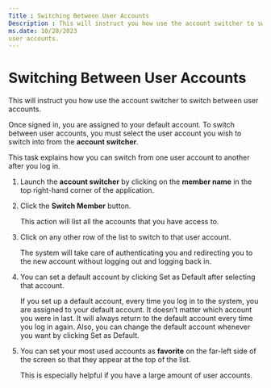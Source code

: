 ```yaml
---
Title : Switching Between User Accounts
Description : This will instruct you how use the account switcher to switch between
ms.date: 10/28/2023
user accounts.
---
```



# Switching Between User Accounts



This will instruct you how use the account switcher to switch between
user accounts.



Once signed in, you are assigned to your default account. To switch
between user accounts, you must select the user account you wish to
switch into from the **account switcher**.





This task explains how you can switch from one user account to another
after you log in.





1.  Launch the **account switcher** by clicking on
    the **member name** in the top right-hand corner of the
    application.
2.  Click the **Switch Member** button.
    

    This action will list all the accounts that you have access to.

    
3.  Click on any other row of the list to switch to
    that user account.
    

    The system will take care of authenticating you and redirecting you
    to the new account without logging out and logging back in.

    
4.  You can set a default account by clicking
    Set as Default after selecting
    that account.
    

    If you set up a default account, every time you log in to the
    system, you are assigned to your default account. It doesn’t matter
    which account you were in last. It will always return to the default
    account every time you log in again. Also, you can change the
    default account whenever you want by clicking
    Set as Default.

    
5.  You can set your most used accounts as
    **favorite** on the far-left side of the screen so that they appear
    at the top of the list.
    

    This is especially helpful if you have a large amount of user
    accounts.

    






